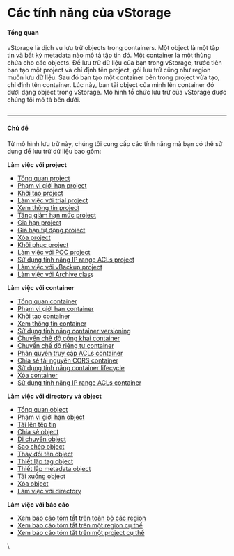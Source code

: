 # Các tính năng của vStorage

#### Tổng quan <a href="#cactinhnangcuavstorage-tongquan" id="cactinhnangcuavstorage-tongquan"></a>

vStorage là dịch vụ lưu trữ objects trong containers. Một object là một tập tin và bất kỳ metadata nào mô tả tập tin đó. Một container là một thùng chứa cho các objects. Để lưu trữ dữ liệu của bạn trong vStorage, trước tiên bạn tạo một project và chỉ định tên project, gói lưu trữ cũng như region muốn lưu dữ liệu. Sau đó bạn tạo một container bên trong project vừa tạo, chỉ định tên container. Lúc này, bạn tải object của mình lên container đó dưới dạng object trong vStorage. Mô hình tổ chức lưu trữ của vStorage được chúng tôi mô tả bên dưới.

<figure><img src="https://docs.vngcloud.vn/download/attachments/49648407/image2022-12-30_9-45-20.png?version=1&#x26;modificationDate=1672368322000&#x26;api=v2" alt=""><figcaption></figcaption></figure>

***

#### Chủ đề <a href="#cactinhnangcuavstorage-chude" id="cactinhnangcuavstorage-chude"></a>

Từ mô hình lưu trữ này, chúng tôi cung cấp các tính năng mà bạn có thể sử dụng để lưu trữ dữ liệu bao gồm:

**Làm việc với project**

* [Tổng quan project](lam-viec-voi-project/tong-quan-project.md)
* [Phạm vi giới hạn project](lam-viec-voi-project/pham-vi-gioi-han-project.md)
* [Khởi tạo project](lam-viec-voi-project/khoi-tao-project.md)
* [Làm việc với trial project](lam-viec-voi-trial-project.md)
* [Xem thông tin project](lam-viec-voi-project/xem-thong-tin-project.md)
* [Tăng giảm hạn mức project](lam-viec-voi-project/tang-giam-han-muc-project.md)
* [Gia hạn project](lam-viec-voi-project/gia-han-project.md)
* [Gia hạn tự động project](lam-viec-voi-project/gia-han-tu-dong-project.md)
* [Xóa project](lam-viec-voi-project/xoa-project.md)
* [Khôi phục project](lam-viec-voi-project/khoi-phuc-project.md)
* [Làm việc với POC project](lam-viec-voi-poc-project.md)
* [Sử dụng tính năng IP range ACLs project](lam-viec-voi-project/su-dung-tinh-nang-ip-range-acls-project.md)
* [Làm việc với vBackup project](lam-viec-voi-vbackup-project.md)
* [Làm việc với Archive clas](lam-viec-voi-archive-project.md)s

**Làm việc với container**

* [Tổng quan container](lam-viec-voi-container/tong-quan-container.md)
* [Phạm vi giới hạn container](lam-viec-voi-container/pham-vi-gioi-han-container.md)
* [Khởi tạo container](lam-viec-voi-container/khoi-tao-container.md)
* [Xem thông tin container](lam-viec-voi-container/xem-thong-tin-container.md)
* [Sử dụng tính năng container versioning](lam-viec-voi-container/su-dung-tinh-nang-container-versioning.md)
* [Chuyển chế độ công khai container](lam-viec-voi-container/chuyen-che-do-cong-khai-container.md)
* [Chuyển chế độ riêng tư container](lam-viec-voi-container/chuyen-che-do-rieng-tu-container.md)
* [Phân quyền truy cập ACLs container](lam-viec-voi-container/phan-quyen-truy-cap-acls-container.md)
* [Chia sẻ tài nguyên CORS container](lam-viec-voi-container/chia-se-tai-nguyen-cors-container.md)
* [Sử dụng tính năng container lifecycle](lam-viec-voi-container/su-dung-tinh-nang-container-lifecycle.md)
* [Xóa container](lam-viec-voi-container/xoa-container.md)
* [Sử dụng tính năng IP range ACLs container](lam-viec-voi-container/su-dung-tinh-nang-ip-range-acls-container.md)

**Làm việc với directory và object**

* [Tổng quan object](lam-viec-voi-directory-va-object/tong-quan-object.md)
* [Phạm vi giới hạn object](lam-viec-voi-directory-va-object/pham-vi-gioi-han-object.md)
* [Tải lên tệp tin](lam-viec-voi-directory-va-object/tai-len-tep-tin.md)
* [Chia sẻ object](lam-viec-voi-directory-va-object/chia-se-object.md)
* [Di chuyển object](lam-viec-voi-directory-va-object/di-chuyen-object.md)
* [Sao chép object](lam-viec-voi-directory-va-object/sao-chep-object.md)
* [Thay đổi tên object](lam-viec-voi-directory-va-object/thay-doi-ten-object.md)
* [Thiết lập tag object](lam-viec-voi-directory-va-object/thiet-lap-tag-object.md)
* [Thiết lập metadata object](lam-viec-voi-directory-va-object/thiet-lap-metadata-object.md)
* [Tải xuống object](lam-viec-voi-directory-va-object/tai-xuong-object.md)
* [Xóa object](lam-viec-voi-directory-va-object/xoa-object.md)
* [Làm việc với directory](lam-viec-voi-directory-va-object/lam-viec-voi-directory.md)

**Làm việc với báo cáo**

* [Xem báo cáo tóm tắt trên toàn bộ các region](lam-viec-voi-bao-cao/xem-bao-cao-tom-tat-tren-toan-bo-cac-region.md)
* [Xem báo cáo tóm tắt trên một region cụ thể](lam-viec-voi-bao-cao/xem-bao-cao-tom-tat-tren-mot-region-cu-the.md)
* [Xem báo cáo tóm tắt trên một project cụ thể](lam-viec-voi-bao-cao/xem-bao-cao-tom-tat-tren-mot-project-cu-the.md)

\

